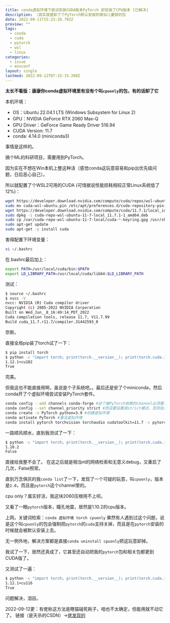 ```yaml
---
title: conda虚拟环境下尝试安装CUDA版本PyTorch 却安装了CPU版本 [已解决]
description: （其实就是卸了个PyTorch默认安装的类似儿童锁的包
date: 2022-09-11T15:23:28.792Z
preview: ""
tags:
  - conda
  - cuda
  - pytorch
  - wsl
  - linux
categories:
  - issue
  - envconf
layout: single
lastmod: 2022-09-12T07:15:33.200Z
---
```


**太长不看版：康康你conda虚拟环境里有没有个叫`cpuonly`的包，有的话卸了它**

本机环境：
+ OS：Ubuntu 22.04.1 LTS (Windows Subsystem for Linux 2)
+ GPU：NVIDIA GeForce RTX 2060 Max-Q
+ GPU Driver：GeForce Game Ready Driver 516.94
+ CUDA Version: 11.7
+ conda: 4.14.0 (miniconda3)

事情是这样的。

搞个ML的科研项目，需要用到PyTorch。

因为实在不想在Win本机上整这种活（感觉conda这玩意容易和pip出优先级问题，日后恶心自己）。

所以就配置了个WSL2可用的CUDA (可惜据说性能损耗相较正常Linux系统低了12%)：
```bash
wget https://developer.download.nvidia.com/compute/cuda/repos/wsl-ubuntu/x86_64/cuda-wsl-ubuntu.pin
sudo mv cuda-wsl-ubuntu.pin /etc/apt/preferences.d/cuda-repository-pin-600
wget https://developer.download.nvidia.com/compute/cuda/11.7.1/local_installers/cuda-repo-wsl-ubuntu-11-7-local_11.7.1-1_amd64.deb
sudo dpkg -i cuda-repo-wsl-ubuntu-11-7-local_11.7.1-1_amd64.deb
sudo cp /var/cuda-repo-wsl-ubuntu-11-7-local/cuda-*-keyring.gpg /usr/share/keyrings/
sudo apt-get update
sudo apt-get -y install cuda
```

害得配置下环境变量：
```bash
vi ~/.bashrc
```

在.bashrc最后加上：
```bash
export PATH=/usr/local/cuda/bin:$PATH
export LD_LIBRARY_PATH=/usr/local/cuda/lib64:$LD_LIBRARY_PATH
```

测试：
```bash
$ source ~/.bashrc
$ nvcc -V
nvcc: NVIDIA (R) Cuda compiler driver
Copyright (c) 2005-2022 NVIDIA Corporation
Built on Wed_Jun__8_16:49:14_PDT_2022
Cuda compilation tools, release 11.7, V11.7.99
Build cuda_11.7.r11.7/compiler.31442593_0
```

奈斯。

直接全局pip装了torch试了一下：
```bash
$ pip install torch
$ python -c "import torch; print(torch.__version__); print(torch.cuda.is_available())"
1.12.1+cu102
True
```

完美。

但我这也不能直接用啊，虽说是个子系统吧。。最后还是安了个miniconda，然后conda开了个虚拟环境尝试安装PyTorch套件。
```bash
conda config --add channels conda-forge #这个被PyTorch依赖的channel必须要先加上
conda config --set channel_priority strict #而且要设置成strict模式，否则会优先从默认channel里找，找不到才会去conda-forge里找
conda create -n PyTorch python=3.9 #创建虚拟环境
conda activate PyTorch #激活虚拟环境
conda install pytorch torchvision torchaudio cudatoolkit=11.7 -c pytorch -c conda-forge #安装PyTorch
```

一路顺风顺水，直到我测试了一下：
```bash
$ python -c "import torch; print(torch.__version__); print(torch.cuda.is_available())"
1.10.2
False
```

直接给我整不会了。
在这之后就是相当nt的网络检索和无意义debug，又重启了几次，False照常。

直到万念俱灰的我`conda list`了一下，发现了一个可疑的玩意，叫`cpuonly`，版本是`2.0`，而且是`pytorch`这个channel里的。

cpu only？属实好活，我这块2060压根用不上呗。

又看了一眼`pytorch`版本，瞳孔地震，居然是1.10.2的cpu版本。

上网，关键词检索：`conda 虚拟环境 torch cpuonly` 果然有人遇到过这个问题，说是这个叫`cpuonly`的包会强制把`pytorch`的`cuda`支持关掉，而且是在`pytorch`安装的时候就会被默认安装上去。

无一例外地，解决方案都是直接`conda uninstall cpuonly`把这玩意卸掉。

我试了一下，居然还真成了，它甚至还自动把我的`pytorch`包和相关包都更到CUDA版了。

又测试了一遍：
```bash
$ python -c "import torch; print(torch.__version__); print(torch.cuda.is_available())"
1.12.1+cu116
True
```

问题解决，泪目。

2022-09-12更：有佬称这方法是瞎猫碰死耗子，咱也不太确定，但能用就不动它了。
链接（是天杀的CSDN）→[佬发现的](https://windses.blog.csdn.net/article/details/125910538)